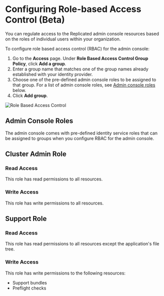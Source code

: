 # Configuring Role-based Access Control (Beta)

You can regulate access to the Replicated admin console resources based on the roles of individual users within your organization.

To configure role based access control (RBAC) for the admin console:
1. Go to the **Access** page. Under **Role Based Access Control Group Policy**, click **Add a group**.
1. Enter a group name that matches one of the group names already established with your identity provider.
1. Choose one of the pre-defined admin console roles to be assigned to that group. For a list of admin console roles, see [Admin console roles](#admin-console-roles) below.
1. Click **Add group**.

![Role Based Access Control](/images/identity-service-kotsadm-rbac.png)

## Admin Console Roles

The admin console comes with pre-defined identity service roles that can be assigned to groups when you configure RBAC for the admin console.

## Cluster Admin Role

### Read Access
This role has read permissions to all resources.

### Write Access
This role has write permissions to all resources.

## Support Role

### Read Access
This role has read permissions to all resources except the application's file tree.

### Write Access
This role has write permissions to the following resources:

* Support bundles
* Preflight checks
